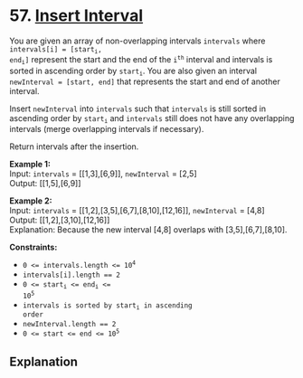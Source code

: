 # 57. [Insert Interval](https://leetcode.com/problems/insert-interval/)

You are given an array of non-overlapping intervals `intervals` where <code>intervals[i] = [start<sub>i</sub>, end<sub>i</sub>]</code> represent the start and the end of the <code>i<sup>th</sup></code> interval and intervals is sorted in ascending order by <code>start<sub>i</sub></code>. You are also given an interval `newInterval = [start, end]` that represents the start and end of another interval.

Insert `newInterval` into `intervals` such that `intervals` is still sorted in ascending order by <code>start<sub>i</sub></code> and `intervals` still does not have any overlapping intervals (merge overlapping intervals if necessary).

Return intervals after the insertion.

**Example 1:**  
Input: `intervals` = [[1,3],[6,9]], `newInterval` = [2,5]  
Output: [[1,5],[6,9]]

**Example 2:**  
Input: `intervals` = [[1,2],[3,5],[6,7],[8,10],[12,16]], `newInterval` = [4,8]  
Output: [[1,2],[3,10],[12,16]]  
Explanation: Because the new interval [4,8] overlaps with [3,5],[6,7],[8,10].

**Constraints:**

- <code>0 <= intervals.length <= 10<sup>4</sup></code>
- <code>intervals[i].length == 2</code>
- <code>0 <= start<sub>i</sub> <= end<sub>i</sub> <= 10<sup>5</sup></code>
- <code>intervals is sorted by start<sub>i</sub> in ascending order</code>
- <code>newInterval.length == 2</code>
- <code>0 <= start <= end <= 10<sup>5</sup></code>

## Explanation

